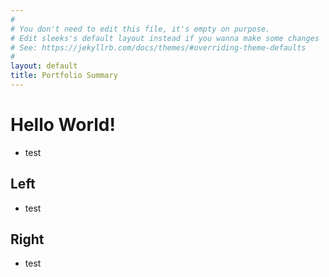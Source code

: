 ```yaml
---
#
# You don't need to edit this file, it's empty on purpose.
# Edit sleeks's default layout instead if you wanna make some changes
# See: https://jekyllrb.com/docs/themes/#overriding-theme-defaults
#
layout: default
title: Portfolio Summary
---
```


# Hello World!
* test

<!--SPLIT_POINT-->

## Left
* test

<!--SPLIT_POINT-->

## Right
* test